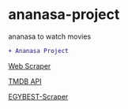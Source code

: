 # ananasa-project
ananasa to watch movies


```diff
+ Ananasa Project

```

[Web Scraper](https://github.com/BDR-Pro/Python-Nyaa-Web-scraper)

[TMDB API](https://github.com/BDR-Pro/TMDB-API)

[EGYBEST-Scraper](https://github.com/BDR-Pro/EGYBEST-Scraper)
